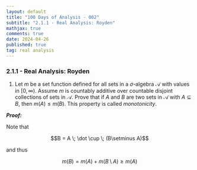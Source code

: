 ```yaml
---
layout: default
title: "100 Days of Analysis - 002"
subtitle: "2.1.1 - Real Analysis: Royden"
mathjax: true
comments: true
date: 2024-04-26
published: true
tag: real analysis
---
```


### 2.1.1 - Real Analysis: Royden

1. Let $m$ be a set function defined for all sets in a $\sigma$-algebra $\mathcal{A}$ with values in $[0, \infty)$. Assume $m$ is countably additive over countable disjoint collections of sets in $\mathcal{A}$. Prove that if $A$ and $B$ are two sets in $\mathcal{A}$ with $A \subseteq B$, then $m(A) \leq m(B)$. This property is called *monotonicity*. 

***Proof:***

Note that 

$$B = A \; \dot \cup \; (B\setminus A)$$

and thus

$$m(B) = m(A) + m(B\setminus A) \geq m(A)$$



